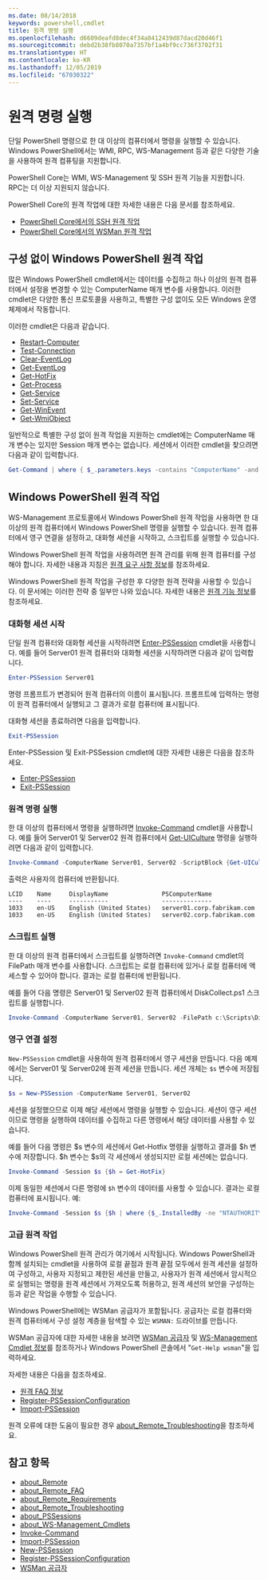 ```yaml
---
ms.date: 08/14/2018
keywords: powershell,cmdlet
title: 원격 명령 실행
ms.openlocfilehash: d6609deafd8dec4f34a8412439d87dacd20d46f1
ms.sourcegitcommit: debd2b38fb8070a7357bf1a4bf9cc736f3702f31
ms.translationtype: HT
ms.contentlocale: ko-KR
ms.lasthandoff: 12/05/2019
ms.locfileid: "67030322"
---
```

# <a name="running-remote-commands"></a>원격 명령 실행

단일 PowerShell 명령으로 한 대 이상의 컴퓨터에서 명령을 실행할 수 있습니다. Windows PowerShell에서는 WMI, RPC, WS-Management 등과 같은 다양한 기술을 사용하여 원격 컴퓨팅을 지원합니다.

PowerShell Core는 WMI, WS-Management 및 SSH 원격 기능을 지원합니다. RPC는 더 이상 지원되지 않습니다.

PowerShell Core의 원격 작업에 대한 자세한 내용은 다음 문서를 참조하세요.

- [PowerShell Core에서의 SSH 원격 작업][ssh-remoting]
- [PowerShell Core에서의 WSMan 원격 작업][wsman-remoting]

## <a name="windows-powershell-remoting-without-configuration"></a>구성 없이 Windows PowerShell 원격 작업

많은 Windows PowerShell cmdlet에서는 데이터를 수집하고 하나 이상의 원격 컴퓨터에서 설정을 변경할 수 있는 ComputerName 매개 변수를 사용합니다. 이러한 cmdlet은 다양한 통신 프로토콜을 사용하고, 특별한 구성 없이도 모든 Windows 운영 체제에서 작동합니다.

이러한 cmdlet은 다음과 같습니다.

- [Restart-Computer](/powershell/module/microsoft.powershell.management/restart-computer)
- [Test-Connection](/powershell/module/microsoft.powershell.management/test-connection)
- [Clear-EventLog](/powershell/module/microsoft.powershell.management/clear-eventlog)
- [Get-EventLog](/powershell/module/microsoft.powershell.management/get-eventlog)
- [Get-HotFix](/powershell/module/microsoft.powershell.management/get-hotfix)
- [Get-Process](/powershell/module/microsoft.powershell.management/get-process)
- [Get-Service](/powershell/module/microsoft.powershell.management/get-service)
- [Set-Service](/powershell/module/microsoft.powershell.management/set-service)
- [Get-WinEvent](/powershell/module/microsoft.powershell.diagnostics/get-winevent)
- [Get-WmiObject](/powershell/module/microsoft.powershell.management/get-wmiobject)

일반적으로 특별한 구성 없이 원격 작업을 지원하는 cmdlet에는 ComputerName 매개 변수는 있지만 Session 매개 변수는 없습니다. 세션에서 이러한 cmdlet을 찾으려면 다음과 같이 입력합니다.

```powershell
Get-Command | where { $_.parameters.keys -contains "ComputerName" -and $_.parameters.keys -notcontains "Session"}
```

## <a name="windows-powershell-remoting"></a>Windows PowerShell 원격 작업

WS-Management 프로토콜에서 Windows PowerShell 원격 작업을 사용하면 한 대 이상의 원격 컴퓨터에서 Windows PowerShell 명령을 실행할 수 있습니다. 원격 컴퓨터에서 영구 연결을 설정하고, 대화형 세션을 시작하고, 스크립트를 실행할 수 있습니다.

Windows PowerShell 원격 작업을 사용하려면 원격 관리를 위해 원격 컴퓨터를 구성해야 합니다.
자세한 내용과 지침은 [원격 요구 사항 정보](/powershell/module/microsoft.powershell.core/about/about_remote_requirements)를 참조하세요.

Windows PowerShell 원격 작업을 구성한 후 다양한 원격 전략을 사용할 수 있습니다.
이 문서에는 이러한 전략 중 일부만 나와 있습니다. 자세한 내용은 [원격 기능 정보](/powershell/module/microsoft.powershell.core/about/about_remote)를 참조하세요.

### <a name="start-an-interactive-session"></a>대화형 세션 시작

단일 원격 컴퓨터와 대화형 세션을 시작하려면 [Enter-PSSession](/powershell/module/microsoft.powershell.core/enter-pssession) cmdlet을 사용합니다.
예를 들어 Server01 원격 컴퓨터와 대화형 세션을 시작하려면 다음과 같이 입력합니다.

```powershell
Enter-PSSession Server01
```

명령 프롬프트가 변경되어 원격 컴퓨터의 이름이 표시됩니다. 프롬프트에 입력하는 명령이 원격 컴퓨터에서 실행되고 그 결과가 로컬 컴퓨터에 표시됩니다.

대화형 세션을 종료하려면 다음을 입력합니다.

```powershell
Exit-PSSession
```

Enter\-PSSession 및 Exit\-PSSession cmdlet에 대한 자세한 내용은 다음을 참조하세요.

- [Enter-PSSession](/powershell/module/microsoft.powershell.core/enter-pssession)
- [Exit-PSSession](/powershell/module/microsoft.powershell.core/exit-pssession)

### <a name="run-a-remote-command"></a>원격 명령 실행

한 대 이상의 컴퓨터에서 명령을 실행하려면 [Invoke-Command](/powershell/module/microsoft.powershell.core/invoke-command) cmdlet을 사용합니다. 예를 들어 Server01 및 Server02 원격 컴퓨터에서 [Get-UICulture](/powershell/module/microsoft.powershell.utility/get-uiculture) 명령을 실행하려면 다음과 같이 입력합니다.

```powershell
Invoke-Command -ComputerName Server01, Server02 -ScriptBlock {Get-UICulture}
```

출력은 사용자의 컴퓨터에 반환됩니다.

```output
LCID    Name     DisplayName               PSComputerName
----    ----     -----------               --------------
1033    en-US    English (United States)   server01.corp.fabrikam.com
1033    en-US    English (United States)   server02.corp.fabrikam.com
```

### <a name="run-a-script"></a>스크립트 실행

한 대 이상의 원격 컴퓨터에서 스크립트를 실행하려면 `Invoke-Command` cmdlet의 FilePath 매개 변수를 사용합니다. 스크립트는 로컬 컴퓨터에 있거나 로컬 컴퓨터에 액세스할 수 있어야 합니다. 결과는 로컬 컴퓨터에 반환됩니다.

예를 들어 다음 명령은 Server01 및 Server02 원격 컴퓨터에서 DiskCollect.ps1 스크립트를 실행합니다.

```powershell
Invoke-Command -ComputerName Server01, Server02 -FilePath c:\Scripts\DiskCollect.ps1
```

### <a name="establish-a-persistent-connection"></a>영구 연결 설정

`New-PSSession` cmdlet을 사용하여 원격 컴퓨터에서 영구 세션을 만듭니다. 다음 예제에서는 Server01 및 Server02에 원격 세션을 만듭니다. 세션 개체는 `$s` 변수에 저장됩니다.

```powershell
$s = New-PSSession -ComputerName Server01, Server02
```

세션을 설정했으므로 이제 해당 세션에서 명령을 실행할 수 있습니다. 세션이 영구 세션이므로 명령을 실행하여 데이터를 수집하고 다른 명령에서 해당 데이터를 사용할 수 있습니다.

예를 들어 다음 명령은 $s 변수의 세션에서 Get-Hotfix 명령을 실행하고 결과를 $h 변수에 저장합니다. $h 변수는 $s의 각 세션에서 생성되지만 로컬 세션에는 없습니다.

```powershell
Invoke-Command -Session $s {$h = Get-HotFix}
```

이제 동일한 세션에서 다른 명령에 `$h` 변수의 데이터를 사용할 수 있습니다. 결과는 로컬 컴퓨터에 표시됩니다. 예:

```powershell
Invoke-Command -Session $s {$h | where {$_.InstalledBy -ne "NTAUTHORITY\SYSTEM"}}
```

### <a name="advanced-remoting"></a>고급 원격 작업

Windows PowerShell 원격 관리가 여기에서 시작됩니다. Windows PowerShell과 함께 설치되는 cmdlet을 사용하여 로컬 끝점과 원격 끝점 모두에서 원격 세션을 설정하여 구성하고, 사용자 지정되고 제한된 세션을 만들고, 사용자가 원격 세션에서 암시적으로 실행되는 명령을 원격 세션에서 가져오도록 허용하고, 원격 세션의 보안을 구성하는 등과 같은 작업을 수행할 수 있습니다.

Windows PowerShell에는 WSMan 공급자가 포함됩니다. 공급자는 로컬 컴퓨터와 원격 컴퓨터에서 구성 설정 계층을 탐색할 수 있는 `WSMAN:` 드라이브를 만듭니다.

WSMan 공급자에 대한 자세한 내용을 보려면 [WSMan 공급자](https://technet.microsoft.com/library/dd819476.aspx) 및 [WS-Management Cmdlet 정보](/powershell/module/microsoft.powershell.core/about/about_ws-management_cmdlets)를 참조하거나 Windows PowerShell 콘솔에서 "`Get-Help wsman`"을 입력하세요.

자세한 내용은 다음을 참조하세요.

- [원격 FAQ 정보](https://technet.microsoft.com/library/dd315359.aspx)
- [Register-PSSessionConfiguration](https://go.microsoft.com/fwlink/?LinkId=821508)
- [Import-PSSession](https://go.microsoft.com/fwlink/?LinkId=821821)

원격 오류에 대한 도움이 필요한 경우 [about_Remote_Troubleshooting](https://technet.microsoft.com/library/dd347642.aspx)을 참조하세요.

## <a name="see-also"></a>참고 항목

- [about_Remote](https://technet.microsoft.com/library/9b4a5c87-9162-4adf-bdfe-fbc80b9b8970)
- [about_Remote_FAQ](https://technet.microsoft.com/library/e23702fd-9415-4a98-9975-390a4d3adc42)
- [about_Remote_Requirements](https://technet.microsoft.com/library/da213949-134c-4741-b307-81f4492ba1bd)
- [about_Remote_Troubleshooting](https://technet.microsoft.com/library/2f890148-8578-49ed-85ea-79a489dd6317)
- [about_PSSessions](https://technet.microsoft.com/library/7a9b4e0e-fa1b-47b0-92f6-6e2995d70acb)
- [about_WS-Management_Cmdlets](https://technet.microsoft.com/library/6ed3370a-ea10-45a5-9493-696aeace27ed)
- [Invoke-Command](/powershell/module/microsoft.powershell.core/invoke-command)
- [Import-PSSession](https://go.microsoft.com/fwlink/?LinkId=821821)
- [New-PSSession](https://go.microsoft.com/fwlink/?LinkId=821498)
- [Register-PSSessionConfiguration](https://go.microsoft.com/fwlink/?LinkId=821508)
- [WSMan 공급자](https://technet.microsoft.com/library/66fe1241-e08f-49ca-832f-a84c33ca8735)

[wsman-remoting]: WSMan-Remoting-in-PowerShell-Core.md
[ssh-remoting]: SSH-Remoting-in-PowerShell-Core.md
